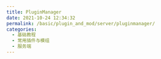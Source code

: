 ```yaml
---
title: PluginManager
date: 2021-10-24 12:34:32
permalink: /basic/plugin_and_mod/server/pluginmanager/
categories: 
  - 基础教程
  - 常用插件与模组
  - 服务端
---
```

